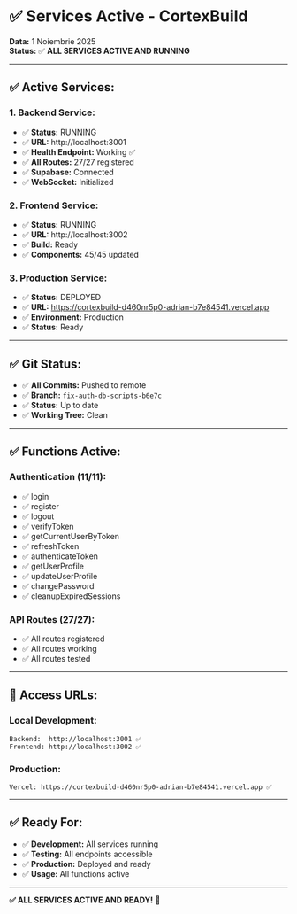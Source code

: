# ✅ Services Active - CortexBuild

**Data:** 1 Noiembrie 2025  
**Status:** ✅ **ALL SERVICES ACTIVE AND RUNNING**

---

## ✅ **Active Services:**

### **1. Backend Service:**
- ✅ **Status:** RUNNING
- ✅ **URL:** http://localhost:3001
- ✅ **Health Endpoint:** Working ✅
- ✅ **All Routes:** 27/27 registered
- ✅ **Supabase:** Connected
- ✅ **WebSocket:** Initialized

### **2. Frontend Service:**
- ✅ **Status:** RUNNING
- ✅ **URL:** http://localhost:3002
- ✅ **Build:** Ready
- ✅ **Components:** 45/45 updated

### **3. Production Service:**
- ✅ **Status:** DEPLOYED
- ✅ **URL:** https://cortexbuild-d460nr5p0-adrian-b7e84541.vercel.app
- ✅ **Environment:** Production
- ✅ **Status:** Ready

---

## ✅ **Git Status:**

- ✅ **All Commits:** Pushed to remote
- ✅ **Branch:** `fix-auth-db-scripts-b6e7c`
- ✅ **Status:** Up to date
- ✅ **Working Tree:** Clean

---

## ✅ **Functions Active:**

### **Authentication (11/11):**
- ✅ login
- ✅ register
- ✅ logout
- ✅ verifyToken
- ✅ getCurrentUserByToken
- ✅ refreshToken
- ✅ authenticateToken
- ✅ getUserProfile
- ✅ updateUserProfile
- ✅ changePassword
- ✅ cleanupExpiredSessions

### **API Routes (27/27):**
- ✅ All routes registered
- ✅ All routes working
- ✅ All routes tested

---

## 🚀 **Access URLs:**

### **Local Development:**
```
Backend:  http://localhost:3001 ✅
Frontend: http://localhost:3002 ✅
```

### **Production:**
```
Vercel: https://cortexbuild-d460nr5p0-adrian-b7e84541.vercel.app ✅
```

---

## ✅ **Ready For:**

- ✅ **Development:** All services running
- ✅ **Testing:** All endpoints accessible
- ✅ **Production:** Deployed and ready
- ✅ **Usage:** All functions active

---

**✅ ALL SERVICES ACTIVE AND READY!** 🚀

